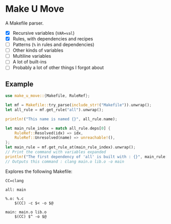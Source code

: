 # Make U Move

A Makefile parser.

- [x] Recursive variables (`VAR=val`)
- [x] Rules, with dependencies and recipes
- [ ] Patterns (`%` in rules and dependencies)
- [ ] Other kinds of variables
- [ ] Multiline variables
- [ ] A lot of built-ins
- [ ] Probably a lot of other things I forgot about

## Example

```rust
use make_u_move::{Makefile, RuleRef};

let mf = Makefile::try_parse(include_str!("Makefile")).unwrap();
let all_rule = mf.get_rule("all").unwrap();

println!("This name is named {}", all_rule.name);

let main_rule_index = match all_rule.deps[0] {
    RuleRef::Resolved(idx) => idx,
    RuleRef::Unresolved(name) => unreachable!(),
};
let main_rule = mf.get_rule_at(main_rule_index).unwrap();
// Print the command with variables expanded
println!("The first dependency of 'all' is built with : {}", main_rule[0]);
// Outputs this command : clang main.o lib.o -o main
```

Explores the following Makefile:

```make
CC=clang

all: main

%.o: %.c
    $(CC) -c $< -o $@

main: main.o lib.o
    $(CC) $^ -o $@
```
